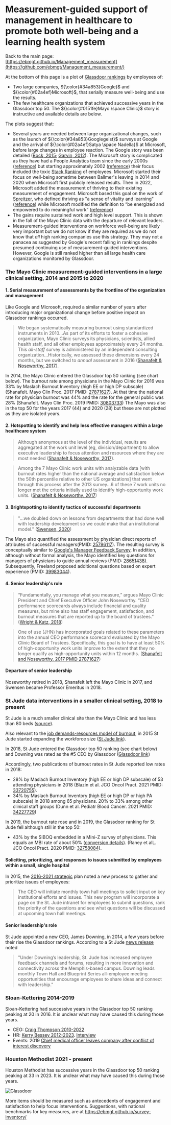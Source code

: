 # Measurement-guided support of management in healthcare to promote both well-being and a learning health system

<!--
Other data sources:
https://fortune.com/ranking/best-companies/2016/search/
https://fortune.com/ranking/best-companies/2019/st-jude-childrens-research-hospital/ 
https://www.greatplacetowork.com/certified-company/14 - requires an application ???
https://www.glassdoor.com/Award/Top-CEOs-LST_KQ0,8.htm

Does this plot show that ESG reporting, or internal reporting if accompanied by focused departmental and management support, can identify healthcare institutions with successful workforce environments?
-->

Back to the main page: [https://ebmgt.github.io/Management_measurement](https://github.com/ebmgt/Management_measurement/)

At the bottom of this page is a plot of [Glassdoor rankings](https://www.glassdoor.com/Award/Best-Places-to-Work-LST_KQ0,19.htm) by employees of:
* Two large companies, ${\color{#34a853}Google}$ and ${\color{#02a4ef}Microsoft}$, that serially measure well-being and use the results.
* The few healthcare organizations that achieved successive years in the Glassdoor top 50. The ${\color{#0151fe}Mayo \space Clinic}$  story is instructive and available details are below.

The plots suggest that:
* Several years are needed between large organizational changes, such as the launch of ${\color{#34a853}Googlegeist}$ surveys at Google and the arrival of ${\color{#02a4ef}Satya \space Nadella}$ at Microsoft, before large changes in employee reaction. The Google story was been detailed ([Bock, 2015](https://search.worldcat.org/search?q=1-4447-9238-5); [Garvin, 2012](https://www.hbs.edu/faculty/Pages/item.aspx?num=44657)). The Microsoft story is complicated as they have had a People Analytics team since the early 2000s ([reference](https://www.myhrfuture.com/digital-hr-leaders-podcast/2019/11/19/the-evolution-of-people-analytics-at-microsoft])) but starting approximately 2002 ([reference](https://www.vanityfair.com/news/business/2012/08/microsoft-lost-mojo-steve-ballmer)) their focus included the toxic [Stack Ranking](https://en.wikipedia.org/wiki/Vitality_curve) of employees. Microsoft started their focus on well-being sometime between Ballmer's leaving in 2014 and 2020 when Microsoft first publicly released results. Then in 2022, Microsoft added the measurement of thriving to their existing measurement of engagement. Microsoft based this goal on the work of [Spreitzer](https://scholar.google.com/citations?user=CUMVmQgAAAAJ&hl=en&oi=ao), who defined thriving as "a sense of vitality and learning" ([reference](https://doi.org/10.1002%2Fjob.756)) while Microsoft modified the definition to “be energized and empowered to do meaningful work” ([reference](https://hbr.org/2022/06/why-microsoft-measures-employee-thriving-not-engagement))
* The gains require sustained work and high level support. This is shown in the fall of the Mayo Clinic data with the departure of relevant leaders.
* Measurement-guided interventions on workforce well-being are likely very important but we do not know if they are required as we do not know that *all* high ranking companies use this strategy. They may not a panacea as suggested by Google's recent falling in rankings despite presumed continuing use of measurement-guided interventions. However, Google is still ranked higher than all large health care organizations monitored by Glassdoor.

### The Mayo Clinic measurement-guided interventions in a large clinical setting, 2014 and 2015 to 2020

#### 1. Serial measurement of assessments by the frontline of the organization and management 
Like Google and Microsoft, required a similar number of years after introducing major organizational change before positive impact on Glassdoor rankings occurred.
> We began systematically measuring burnout using standardized instruments in 2010...As part of its efforts to foster a cohesive organization, Mayo Clinic surveys its physicians, scientists, allied health staff, and all other employees approximately every 24 months. This _all-staff_ survey is administered by an independent consulting organization...Historically, we assessed these dimensions every 24 months, but we switched to _annual_ assessment in 2016 ([Shanafelt & Noseworthy, 2017](https://pubmed.gov/27871627)). 

In 2014, the Mayo Clinic entered the Glassdoor top 50 ranking (see chart below). The burnout rate among physicians in the Mayo Clinic for 2016 was 33% by Maslach Burnout Inventory (high EE or high DP subscale) (Shanafelt. Mayo Clin Proc. 2017 PMID: [27871627](HTTP://pubmed.gov/27871627)). At that time the national rate for physician burnout was 44% and the rate for the general public was 28%  (Shanafelt. Mayo Clin Proc. 2019 PMID: [30803733](HTTP://pubmed.gov/30803733)) The Mayo was also in the top 50 for the years 2017 (44) and 2020 (28) but these are not plotted as they are isolated years. 

#### 2. Hotspotting to identify and help less effective managers within a large healthcare system
> Although anonymous at the level of the individual, results are aggregated at the work unit level (eg, division/department) to allow executive leadership to focus attention and resources where they are most needed ([Shanafelt & Noseworthy, 2017](https://pubmed.gov/27871627)). 

> Among the 7 Mayo Clinic work units with analyzable data [with burnout rates higher than the national average and satisfaction below the 50th percentile relative to other US organizations] that went through this process after the 2013 survey...6 of these 7 work units no longer met the criteria initially used to identify high-opportunity work units. 
 ([Shanafelt & Noseworthy, 2017](https://pubmed.gov/27871627))

#### 3. Brightspotting to identify tactics of successful departments
> "...we doubled down on lessons from departments that had done well with leadership development so we could make that an institutional model."
([Swensen, 2020](https://www.acr.org/-/media/ACR/Files/RLI/Podcasts/Episode-25-Swensen-Final-Transcript.pdf))

The Mayo also quantified the assessment by physician direct reports of attributes of successful managers(PMID: [25796117](https://pubmed.gov/25796117)). The resulting survey is conceptually similar to [Google's Manager Feedback Survey](https://rework.withgoogle.com/en/guides/managers-give-feedback-to-managers#try-googles-manager-feedback-survey). In addition, although without formal analysis, the Mayo identified key questions for managers of physicians to guide annual reviews (PMID: [28651438](https://pubmed.gov/28651438)). Subsequently, Freeland proposed additional questions based on expert experience (PMID: [39983044](https://pubmed.gov/39983044)).

#### 4. Senior leadership's role
> “Fundamentally, you manage what you measure,” argues Mayo Clinic President and Chief Executive Officer John Noseworthy. “CEO performance scorecards always include financial and quality measures, but mine also has staff engagement, satisfaction, and burnout measures that are reported up to the board of trustees.”
([Wright & Katz, 2018](https://pubmed.gov/29365301))

> One of use (JHN) has incorporated goals related to these parameters into the annual CEO performance scorecard evaluated by the Mayo Clinic Board of Trustees. Specifically, this goal is to have at least 50% of high-opportunity work units improve to the extent that they no longer qualify as high-opportunity units within 12 months.
([Shanafelt and Noseworthy. 2017 PMID 27871627](https://pubmed.gov/27871627))

#### Departure of senior leadership
Noseworthy retired in 2018, Shanafelt left the Mayo Clinic in 2017, and Swensen became Professor Emeritus in 2018. <!-- https://moln.org/news/431461/Nurses-as-Leaders-Broad-Acceptance-Room-to-Grow.htm -->

### St Jude data interventions in a smaller clinical setting, 2018 to present
St Jude is a much smaller clinical site than the Mayo Clinic and has less than 80 beds ([source](https://www.stjude.org/about-st-jude/unique-operating-model.html#:~:text=As%20one%20of%20the%20largest,since%20we%20opened%20the%20hospital)).
<!--
Probably not influencing rates of burnout at St Jude because of lack of temporal association, St Jude started using the AHRQ SOPS Hospital Survey in 2009 and biennially since ([AHRQ reports](https://www.ahrq.gov/news/newsroom/case-studies/cquips1402.html); [St Jude website](https://www.stjude.org/treatment/services/clinics-and-services/patient-safety.html)). In 2017 the [AHRQ reported](https://www.ahrq.gov/news/newsroom/case-studies/201709.html) that St Jude used AHRQ SOPS Hospital Survey to gather workforce feedback to change workflows to improve patient safety.

St Jude began participation in the annual [survey of Great Places to work](https://fortune.com/franchise-list-page/best-companies-2024-methodology/) in approximately 2010 ([source](https://www.stjude.org/media-resources/news-releases/2019-medicine-science-news/st-jude-named-to-fortune-magazines-100-best-companies-to-work-for-for-ninth-consecutive-year.html)). The survey methods are overviewed at https://www.greatplacetowork.com/solutions/employee-surveys. 
-->
Also relevant to the [job demands-resources model of burnout](http://doi.wiley.com/10.1002/job.248]), in 2015 St Jude started expanding the workforce size ([St Jude link](https://www.stjude.org/media-resources/news-releases/2019-medicine-science-news/st-jude-named-to-fortune-magazines-100-best-companies-to-work-for-for-ninth-consecutive-year.html)).

In 2018, St Jude entered the Glassdoor top 50 ranking (see chart below) and Downing was rated as the #5 CEO by Glassdoor ([Glassdoor link](https://www.glassdoor.com/employers/blog/top-ceos-2018/))

Accordingly, two publications of burnout rates in St Jude reported low rates in 2018:
* 28% by Maslach Burnout Inventory (high EE or high DP subscale) of 53 attending physicians in 2018 (Blazin et al. JCO Oncol Pract. 2021 PMID: [33720755](HTTP://pubmed.gov/33720755)).
* 34% by Maslach Burnout Inventory (high EE or high DP or high PA subscale) in 2018 among 65 physicians.  20% to 33% among other clinical staff groups (Dunn et al. Pediatr Blood Cancer. 2021 PMID: [34227729](HTTP://pubmed.gov/34227729))

In 2019, the burnout rate rose and in 2019, the Glassdoor ranking for St Jude fell although still in the top 50:
* 43% by the SIBOQ embedded in a Mini-Z survey of physicians. This equals an MBI rate of about 50% ([conversion details](https://ebmgt.github.io/well-being_measurement/)). (Raney et alL. JCO Oncol Pract. 2020 PMID: [32758084](HTTP://pubmed.gov/32758084)).

#### Soliciting, prioritizing, and responses to issues submitted by employees within a small, single hospital
In 2015, the [2016-2021 strategic](https://www.stjude.org/content/dam/en_US/shared/www/about-st-jude/st-jude-strategic-plan-2015-external.pdf) plan noted a new process to gather and prioritize issues of employees:
> The CEO will initiate monthly town hall meetings to solicit input on key institutional efforts and issues. This new program will incorporate a page on the St. Jude intranet for employees to submit questions, rank the priority of the questions and see what questions will be discussed at upcoming town hall meetings.

#### Senior leadership's role
St Jude appointed a new CEO, James Downing, in 2014, a few years before their rise the Glassdoor rankings. According to a St Jude [news release](https://www.stjude.org/media-resources/news-releases/2018-medicine-science-news/st-jude-ceo-james-downing-ranked-no-5-of-glassdoors-top-100-ceos.html) noted
> "Under Downing’s leadership, St. Jude has increased employee feedback channels and forums, resulting in more innovation and connectivity across the Memphis-based campus. Downing leads monthly Town Hall and Blueprint Series all-employee meeting opportunities that encourage employees to share ideas and connect with leadership."

### Sloan-Kettering 2014-2019
Sloan-Kettering had successive years in the Glassdoor top 50 ranking peaking at 20 in 2016. It is unclear what may have caused this during those years.
* CEO: [Craig Thompson 2010-2022](https://www.mskcc.org/about/leadership/office-president/presidents-through-history)
* HR: [Kerry Bessey 2012-2023](https://www.linkedin.com/in/nyraleigh/). [Interview](https://www.glassdoor.com/employers/blog/how-memorial-sloan-kettering-excels-at-recruiting/)
* Events: 2019 [Chief medical officer leaves company after conflict of interest discovery](https://www.nytimes.com/2019/01/07/health/baselga-sloan-kettering-astrazeneca.html)

### Houston Methodist 2021 - present
Houston Methodist has successive years in the Glassdoor top 50 ranking peaking at 33 in 2023. It is unclear what may have caused this during those years.

  ![Glassdoor](https://github.com/ebmgt/ESG/blob/main/files/Plot-Glassdoor-healthcare-2024-05-02.png)

More items should be measured such as antecedents of engagement and satisfaction to help focus interventions. Suggestions, with national benchmarks for key measures, are at https://ebmgt.github.io/survey-inventory/
